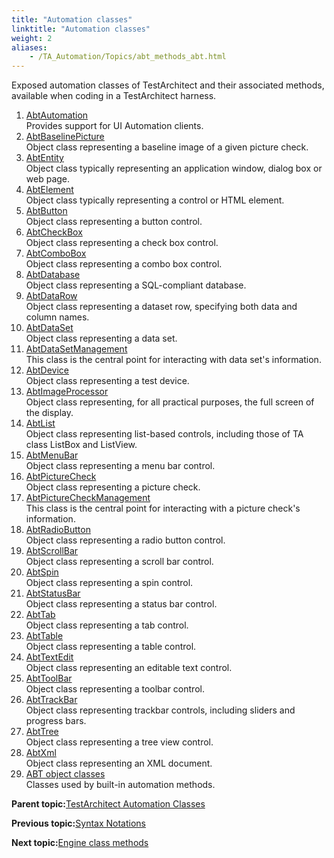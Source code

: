 ```yaml
--- 
title: "Automation classes"
linktitle: "Automation classes"
weight: 2
aliases: 
    - /TA_Automation/Topics/abt_methods_abt.html
---
```


Exposed automation classes of TestArchitect and their associated methods, available when coding in a TestArchitect harness.

1.  [AbtAutomation](/TA_Automation/Topics/abt_AbtAutomation.html)  
Provides support for UI Automation clients.
2.  [AbtBaselinePicture](/TA_Automation/Topics/abt_AbtBaselinePicture.html)  
Object class representing a baseline image of a given picture check.
3.  [AbtEntity](/TA_Automation/Topics/abt_AbtEntity.html)  
Object class typically representing an application window, dialog box or web page.
4.  [AbtElement](/TA_Automation/Topics/abt_AbtElement.html)  
Object class typically representing a control or HTML element.
5.  [AbtButton](/TA_Automation/Topics/abt_AbtButton.html)  
Object class representing a button control.
6.  [AbtCheckBox](/TA_Automation/Topics/abt_AbtCheckBox.html)  
Object class representing a check box control.
7.  [AbtComboBox](/TA_Automation/Topics/abt_AbtComboBox.html)  
Object class representing a combo box control.
8.  [AbtDatabase](/TA_Automation/Topics/abt_Database.html)  
Object class representing a SQL-compliant database.
9.  [AbtDataRow](/TA_Automation/Topics/abt_AbtDataRow.html)  
Object class representing a dataset row, specifying both data and column names.
10. [AbtDataSet](/TA_Automation/Topics/abt_AbtDataSet.html)  
Object class representing a data set.
11. [AbtDataSetManagement](/TA_Automation/Topics/abt_AbtDataSetManagement.html)  
This class is the central point for interacting with data set's information.
12. [AbtDevice](/TA_Automation/Topics/abt_Device.html)  
Object class representing a test device.
13. [AbtImageProcessor](/TA_Automation/Topics/abt_ImageProcessor.html)  
Object class representing, for all practical purposes, the full screen of the display.
14. [AbtList](/TA_Automation/Topics/abt_AbtList.html)  
Object class representing list-based controls, including those of TA class ListBox and ListView.
15. [AbtMenuBar](/TA_Automation/Topics/abt_AbtMenuBar.html)  
Object class representing a menu bar control.
16. [AbtPictureCheck](/TA_Automation/Topics/abt_AbtPictureCheck.html)  
Object class representing a picture check.
17. [AbtPictureCheckManagement](/TA_Automation/Topics/abt_AbtPictureCheckManagement.html)  
This class is the central point for interacting with a picture check's information.
18. [AbtRadioButton](/TA_Automation/Topics/abt_AbtRadioButton.html)  
Object class representing a radio button control.
19. [AbtScrollBar](/TA_Automation/Topics/abt_AbtScrollBar.html)  
Object class representing a scroll bar control.
20. [AbtSpin](/TA_Automation/Topics/abt_Spin.html)  
Object class representing a spin control.
21. [AbtStatusBar](/TA_Automation/Topics/abt_AbtStatusBar.html)  
Object class representing a status bar control.
22. [AbtTab](/TA_Automation/Topics/abt_AbtTab.html)  
Object class representing a tab control.
23. [AbtTable](/TA_Automation/Topics/abt_AbtTable.html)  
Object class representing a table control.
24. [AbtTextEdit](/TA_Automation/Topics/abt_AbtTextEdit.html)  
Object class representing an editable text control.
25. [AbtToolBar](/TA_Automation/Topics/abt_AbtToolBar.html)  
Object class representing a toolbar control.
26. [AbtTrackBar](/TA_Automation/Topics/abt_AbtTrackBar.html)  
Object class representing trackbar controls, including sliders and progress bars.
27. [AbtTree](/TA_Automation/Topics/abt_AbtTree.html)  
Object class representing a tree view control.
28. [AbtXml](/TA_Automation/Topics/abt_AbtXML.html)  
Object class representing an XML document.
29. [ABT object classes](/TA_Automation/Topics/abt_constant.html)  
Classes used by built-in automation methods.

**Parent topic:**[TestArchitect Automation Classes](/TA_Automation/Topics/abt_automation_classes.html)

**Previous topic:**[Syntax Notations](/TA_Automation/Topics/abt_syntax_notations.html)

**Next topic:**[Engine class methods](/TA_Automation/Topics/abtf_Engine_classes.html)

